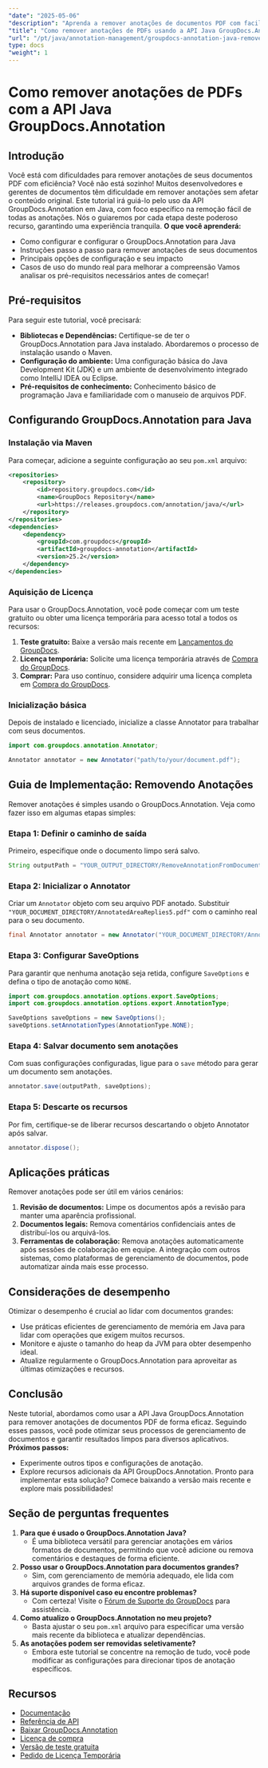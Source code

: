 ```yaml
---
"date": "2025-05-06"
"description": "Aprenda a remover anotações de documentos PDF com facilidade usando a API GroupDocs.Annotation em Java. Siga nosso guia passo a passo para um gerenciamento eficiente de documentos."
"title": "Como remover anotações de PDFs usando a API Java GroupDocs.Annotation"
"url": "/pt/java/annotation-management/groupdocs-annotation-java-remove-pdf-annotations/"
type: docs
"weight": 1
---
```


# Como remover anotações de PDFs com a API Java GroupDocs.Annotation
## Introdução
Você está com dificuldades para remover anotações de seus documentos PDF com eficiência? Você não está sozinho! Muitos desenvolvedores e gerentes de documentos têm dificuldade em remover anotações sem afetar o conteúdo original. Este tutorial irá guiá-lo pelo uso da API GroupDocs.Annotation em Java, com foco específico na remoção fácil de todas as anotações. Nós o guiaremos por cada etapa deste poderoso recurso, garantindo uma experiência tranquila.
**O que você aprenderá:**
- Como configurar e configurar o GroupDocs.Annotation para Java
- Instruções passo a passo para remover anotações de seus documentos
- Principais opções de configuração e seu impacto
- Casos de uso do mundo real para melhorar a compreensão
Vamos analisar os pré-requisitos necessários antes de começar!
## Pré-requisitos
Para seguir este tutorial, você precisará:
- **Bibliotecas e Dependências:** Certifique-se de ter o GroupDocs.Annotation para Java instalado. Abordaremos o processo de instalação usando o Maven.
- **Configuração do ambiente:** Uma configuração básica do Java Development Kit (JDK) e um ambiente de desenvolvimento integrado como IntelliJ IDEA ou Eclipse.
- **Pré-requisitos de conhecimento:** Conhecimento básico de programação Java e familiaridade com o manuseio de arquivos PDF.
## Configurando GroupDocs.Annotation para Java
### Instalação via Maven
Para começar, adicione a seguinte configuração ao seu `pom.xml` arquivo:
```xml
<repositories>
    <repository>
        <id>repository.groupdocs.com</id>
        <name>GroupDocs Repository</name>
        <url>https://releases.groupdocs.com/annotation/java/</url>
    </repository>
</repositories>
<dependencies>
    <dependency>
        <groupId>com.groupdocs</groupId>
        <artifactId>groupdocs-annotation</artifactId>
        <version>25.2</version>
    </dependency>
</dependencies>
```
### Aquisição de Licença
Para usar o GroupDocs.Annotation, você pode começar com um teste gratuito ou obter uma licença temporária para acesso total a todos os recursos:
1. **Teste gratuito:** Baixe a versão mais recente em [Lançamentos do GroupDocs](https://releases.groupdocs.com/annotation/java/).
2. **Licença temporária:** Solicite uma licença temporária através de [Compra do GroupDocs](https://purchase.groupdocs.com/temporary-license/).
3. **Comprar:** Para uso contínuo, considere adquirir uma licença completa em [Compra do GroupDocs](https://purchase.groupdocs.com/buy).
### Inicialização básica
Depois de instalado e licenciado, inicialize a classe Annotator para trabalhar com seus documentos.
```java
import com.groupdocs.annotation.Annotator;

Annotator annotator = new Annotator("path/to/your/document.pdf");
```
## Guia de Implementação: Removendo Anotações
Remover anotações é simples usando o GroupDocs.Annotation. Veja como fazer isso em algumas etapas simples:
### Etapa 1: Definir o caminho de saída
Primeiro, especifique onde o documento limpo será salvo.
```java
String outputPath = "YOUR_OUTPUT_DIRECTORY/RemoveAnnotationFromDocument.pdf"; // Atualize com seu caminho
```
### Etapa 2: Inicializar o Annotator
Criar um `Annotator` objeto com seu arquivo PDF anotado. Substituir `"YOUR_DOCUMENT_DIRECTORY/AnnotatedAreaReplies5.pdf"` com o caminho real para o seu documento.
```java
final Annotator annotator = new Annotator("YOUR_DOCUMENT_DIRECTORY/AnnotatedAreaReplies5.pdf");
```
### Etapa 3: Configurar SaveOptions
Para garantir que nenhuma anotação seja retida, configure `SaveOptions` e defina o tipo de anotação como `NONE`.
```java
import com.groupdocs.annotation.options.export.SaveOptions;
import com.groupdocs.annotation.options.export.AnnotationType;

SaveOptions saveOptions = new SaveOptions();
saveOptions.setAnnotationTypes(AnnotationType.NONE);
```
### Etapa 4: Salvar documento sem anotações
Com suas configurações configuradas, ligue para o `save` método para gerar um documento sem anotações.
```java
annotator.save(outputPath, saveOptions);
```
### Etapa 5: Descarte os recursos
Por fim, certifique-se de liberar recursos descartando o objeto Annotator após salvar.
```java
annotator.dispose();
```
## Aplicações práticas
Remover anotações pode ser útil em vários cenários:
1. **Revisão de documentos:** Limpe os documentos após a revisão para manter uma aparência profissional.
2. **Documentos legais:** Remova comentários confidenciais antes de distribuí-los ou arquivá-los.
3. **Ferramentas de colaboração:** Remova anotações automaticamente após sessões de colaboração em equipe.
A integração com outros sistemas, como plataformas de gerenciamento de documentos, pode automatizar ainda mais esse processo.
## Considerações de desempenho
Otimizar o desempenho é crucial ao lidar com documentos grandes:
- Use práticas eficientes de gerenciamento de memória em Java para lidar com operações que exigem muitos recursos.
- Monitore e ajuste o tamanho do heap da JVM para obter desempenho ideal.
- Atualize regularmente o GroupDocs.Annotation para aproveitar as últimas otimizações e recursos.
## Conclusão
Neste tutorial, abordamos como usar a API Java GroupDocs.Annotation para remover anotações de documentos PDF de forma eficaz. Seguindo esses passos, você pode otimizar seus processos de gerenciamento de documentos e garantir resultados limpos para diversos aplicativos.
**Próximos passos:**
- Experimente outros tipos e configurações de anotação.
- Explore recursos adicionais da API GroupDocs.Annotation.
Pronto para implementar esta solução? Comece baixando a versão mais recente e explore mais possibilidades!
## Seção de perguntas frequentes
1. **Para que é usado o GroupDocs.Annotation Java?**
   - É uma biblioteca versátil para gerenciar anotações em vários formatos de documentos, permitindo que você adicione ou remova comentários e destaques de forma eficiente.
2. **Posso usar o GroupDocs.Annotation para documentos grandes?**
   - Sim, com gerenciamento de memória adequado, ele lida com arquivos grandes de forma eficaz.
3. **Há suporte disponível caso eu encontre problemas?**
   - Com certeza! Visite o [Fórum de Suporte do GroupDocs](https://forum.groupdocs.com/c/annotation/) para assistência.
4. **Como atualizo o GroupDocs.Annotation no meu projeto?**
   - Basta ajustar o seu `pom.xml` arquivo para especificar uma versão mais recente da biblioteca e atualizar dependências.
5. **As anotações podem ser removidas seletivamente?**
   - Embora este tutorial se concentre na remoção de tudo, você pode modificar as configurações para direcionar tipos de anotação específicos.
## Recursos
- [Documentação](https://docs.groupdocs.com/annotation/java/)
- [Referência de API](https://reference.groupdocs.com/annotation/java/)
- [Baixar GroupDocs.Annotation](https://releases.groupdocs.com/annotation/java/)
- [Licença de compra](https://purchase.groupdocs.com/buy)
- [Versão de teste gratuita](https://releases.groupdocs.com/annotation/java/)
- [Pedido de Licença Temporária](https://purchase.groupdocs.com/temporary-license/)